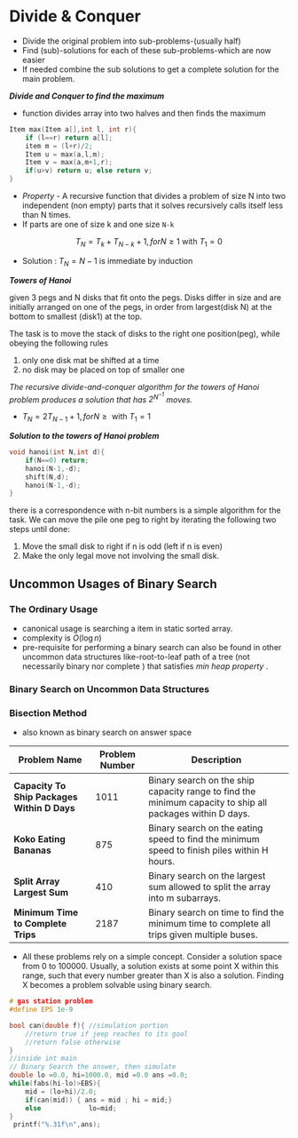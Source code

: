 # Divide & Conquer

- Divide the original problem into sub-problems-(usually half)
- Find (sub)-solutions for each of these sub-problems-which are now easier
- If needed combine the sub solutions to get a complete solution for the main problem.

***Divide and Conquer to find the maximum***

* function divides array into two halves and then finds the maximum

````c++
Item max(Item a[],int l, int r){
    if (l==r) return a[l];
    item m = (l+r)/2;
    Item u = max(a,l,m);
    Item v = max(a,m+1,r);
    if(u>v) return u; else return v;
}
````

* *Property* - A recursive function that divides a problem of size N into two independent (non empty) parts that it solves recursively calls itself less than N times.
* If parts are one of size k and one size `N-k`

$$
T_N = T_k + T_{N-k} + 1, for N \ge 1 \text{ with } T_1 = 0
$$

* Solution : $T_N = N - 1$ is immediate by induction

***Towers of Hanoi***

given 3 pegs and N disks that fit onto the pegs.  Disks differ in  size and are initially arranged on one of the pegs, in order from  largest(disk N) at the bottom to smallest (disk1) at the top.

The task is to move the stack of disks to the right one position(peg), while obeying the following rules

1. only one disk mat be shifted at a time
2. no disk may be placed on top of smaller one

*The recursive divide-and-conquer algorithm for the towers of Hanoi problem produces a solution that has $2^{N^{-1}}$ moves.*

* $T_N = 2 T_{N-1} + 1, for N \ge \text{ with } T_1 = 1$

***Solution to the towers of Hanoi problem***

````c++
void hanoi(int N,int d){
    if(N==0) return;
    hanoi(N-1,-d);
    shift(N,d);
    hanoi(N-1,-d);
}
````

there is a  correspondence with n-bit numbers is a simple algorithm  for the task. We can move the pile one peg to right by iterating the  following two steps until done:

1. Move the small disk to right if n is odd (left if n is even)
2. Make the only legal move not involving the small disk.

## Uncommon Usages of Binary Search

### The Ordinary Usage

- canonical usage is searching a item in static sorted array.
- complexity is $O(\log n)$
- pre-requisite for performing a binary search can also be found in other uncommon data structures like-root-to-leaf path of a tree (not necessarily binary nor complete ) that satisfies *min heap property* .

### Binary Search on Uncommon Data Structures

### Bisection Method

* also known as binary search on answer space

| Problem Name                                | Problem Number | Description                                                  |
| ------------------------------------------- | -------------- | ------------------------------------------------------------ |
| **Capacity To Ship Packages Within D Days** | 1011           | Binary search on the ship capacity range to find the minimum capacity to ship all packages within D days. |
| **Koko Eating Bananas**                     | 875            | Binary search on the eating speed to find the minimum speed to finish piles within H hours. |
| **Split Array Largest Sum**                 | 410            | Binary search on the largest sum allowed to split the array into m subarrays. |
| **Minimum Time to Complete Trips**          | 2187           | Binary search on time to find the minimum time to complete all trips given multiple buses. |

* All these problems rely on a simple concept. Consider a solution space from 0 to 100000. Usually, a solution exists at some point X within this range, such that every number greater than X is also a solution. Finding X becomes a problem solvable using binary search.

````c++
# gas station problem
#define EPS 1e-9

bool can(double f){	//simulation portion
    //return true if jeep reaches to its goal 
    //return false otherwise
}
//inside int main
// Binary Search the answer, then simulate
double lo =0.0, hi=1000.0, mid =0.0 ans =0.0;
while(fabs(hi-lo)>EBS){
    mid = (lo+hi)/2.0;
    if(can(mid)) { ans = mid ; hi = mid;}
    else 			lo=mid;
}
 printf("%.31f\n",ans);
````

